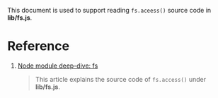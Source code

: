 This document is used to support reading `fs.aceess()` source code in **lib/fs.js**.



# Reference

1. [Node module deep-dive: fs](https://blog.safia.rocks/post/169466425525/node-module-deep-dive-fs)

    > This article explains the source code of `fs.access()` under **lib/fs.js**.

